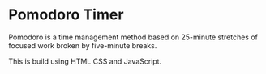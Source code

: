 # Pomodoro Timer

Pomodoro is a time management method based on 25-minute stretches of focused work broken by five-minute breaks.

This is build using HTML CSS and JavaScript.